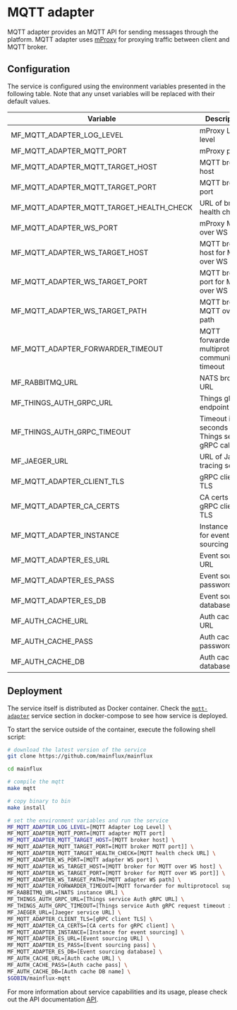 # MQTT adapter

MQTT adapter provides an MQTT API for sending messages through the platform.
MQTT adapter uses [mProxy](https://github.com/mainflux/mproxy) for proxying
traffic between client and MQTT broker.

## Configuration

The service is configured using the environment variables presented in the
following table. Note that any unset variables will be replaced with their
default values.

| Variable                                 | Description                                            | Default               |
|------------------------------------------|--------------------------------------------------------|-----------------------|
| MF_MQTT_ADAPTER_LOG_LEVEL                | mProxy Log level                                       | error                 |
| MF_MQTT_ADAPTER_MQTT_PORT                | mProxy port                                            | 1883                  |
| MF_MQTT_ADAPTER_MQTT_TARGET_HOST         | MQTT broker host                                       | 0.0.0.0               |
| MF_MQTT_ADAPTER_MQTT_TARGET_PORT         | MQTT broker port                                       | 1883                  |
| MF_MQTT_ADAPTER_MQTT_TARGET_HEALTH_CHECK | URL of broker health check                             | ""                    |
| MF_MQTT_ADAPTER_WS_PORT                  | mProxy MQTT over WS port                               | 8080                  |
| MF_MQTT_ADAPTER_WS_TARGET_HOST           | MQTT broker host for MQTT over WS                      | localhost             |
| MF_MQTT_ADAPTER_WS_TARGET_PORT           | MQTT broker port for MQTT over WS                      | 8080                  |
| MF_MQTT_ADAPTER_WS_TARGET_PATH           | MQTT broker MQTT over WS path                          | /mqtt                 |
| MF_MQTT_ADAPTER_FORWARDER_TIMEOUT        | MQTT forwarder for multiprotocol communication timeout | 30s                   |
| MF_RABBITMQ_URL                              | NATS broker URL                                        | nats://127.0.0.1:4222 |
| MF_THINGS_AUTH_GRPC_URL                  | Things gRPC endpoint URL                               | localhost:8181        |
| MF_THINGS_AUTH_GRPC_TIMEOUT              | Timeout in seconds for Things service gRPC calls       | 1s                    |
| MF_JAEGER_URL                            | URL of Jaeger tracing service                          | ""                    |
| MF_MQTT_ADAPTER_CLIENT_TLS               | gRPC client TLS                                        | false                 |
| MF_MQTT_ADAPTER_CA_CERTS                 | CA certs for gRPC client TLS                           | ""                    |
| MF_MQTT_ADAPTER_INSTANCE                 | Instance name for event sourcing                       | ""                    |
| MF_MQTT_ADAPTER_ES_URL                   | Event sourcing URL                                     | localhost:6379        |
| MF_MQTT_ADAPTER_ES_PASS                  | Event sourcing password                                | ""                    |
| MF_MQTT_ADAPTER_ES_DB                    | Event sourcing database                                | "0"                   |
| MF_AUTH_CACHE_URL                        | Auth cache URL                                         | localhost:6379        |
| MF_AUTH_CACHE_PASS                       | Auth cache password                                    | ""                    |
| MF_AUTH_CACHE_DB                         | Auth cache database                                    | "0"                   |

## Deployment

The service itself is distributed as Docker container. Check the [`mqtt-adapter`](https://github.com/mainflux/mainflux/blob/master/docker/docker-compose.yml#L219-L243) service section in
docker-compose to see how service is deployed.

To start the service outside of the container, execute the following shell script:

```bash
# download the latest version of the service
git clone https://github.com/mainflux/mainflux

cd mainflux

# compile the mqtt
make mqtt

# copy binary to bin
make install

# set the environment variables and run the service
MF_MQTT_ADAPTER_LOG_LEVEL=[MQTT Adapter Log Level] \
MF_MQTT_ADAPTER_MQTT_PORT=[MQTT adapter MQTT port]
MF_MQTT_ADAPTER_MQTT_TARGET_HOST=[MQTT broker host] \
MF_MQTT_ADAPTER_MQTT_TARGET_PORT=[MQTT broker MQTT port]] \
MF_MQTT_ADAPTER_MQTT_TARGET_HEALTH_CHECK=[MQTT health check URL] \
MF_MQTT_ADAPTER_WS_PORT=[MQTT adapter WS port] \
MF_MQTT_ADAPTER_WS_TARGET_HOST=[MQTT broker for MQTT over WS host] \
MF_MQTT_ADAPTER_WS_TARGET_PORT=[MQTT broker for MQTT over WS port]] \
MF_MQTT_ADAPTER_WS_TARGET_PATH=[MQTT adapter WS path] \
MF_MQTT_ADAPTER_FORWARDER_TIMEOUT=[MQTT forwarder for multiprotocol support timeout] \
MF_RABBITMQ_URL=[NATS instance URL] \
MF_THINGS_AUTH_GRPC_URL=[Things service Auth gRPC URL] \
MF_THINGS_AUTH_GRPC_TIMEOUT=[Things service Auth gRPC request timeout in seconds] \
MF_JAEGER_URL=[Jaeger service URL] \
MF_MQTT_ADAPTER_CLIENT_TLS=[gRPC client TLS] \
MF_MQTT_ADAPTER_CA_CERTS=[CA certs for gRPC client] \
MF_MQTT_ADAPTER_INSTANCE=[Instance for event sourcing] \
MF_MQTT_ADAPTER_ES_URL=[Event sourcing URL] \
MF_MQTT_ADAPTER_ES_PASS=[Event sourcing pass] \
MF_MQTT_ADAPTER_ES_DB=[Event sourcing database] \
MF_AUTH_CACHE_URL=[Auth cache URL] \
MF_AUTH_CACHE_PASS=[Auth cache pass] \
MF_AUTH_CACHE_DB=[Auth cache DB name] \
$GOBIN/mainflux-mqtt
```

For more information about service capabilities and its usage, please check out the API documentation [API](https://github.com/mainflux/mainflux/blob/master/api/mqtt.yml).
